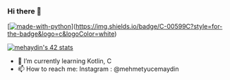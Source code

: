 ### Hi there 👋
[[![made-with-python](https://img.shields.io/badge/Made%20with-C-1f425f.svg)](https://www.python.org/)](https://img.shields.io/badge/C-00599C?style=for-the-badge&logo=c&logoColor=white)

<!--
**yucOx/yucOx** is a ✨ _special_ ✨ repository because its `README.md` (this file) appears on your GitHub profile.

Here are some ideas to get you started:

- 🔭 I’m currently working on ...

- 👯 I’m looking to collaborate on ...
- 🤔 I’m looking for help with ...
- 💬 Ask me about ...

- 😄 Pronouns: ...
- ⚡ Fun fact: ...
-->
[![mehaydin's 42 stats](https://badge42.vercel.app/api/v2/cl9goquqf00540fmp6v4syivq/stats?cursusId=21&coalitionId=234)](https://github.com/JaeSeoKim/badge42)
- 🌱 I’m currently learning Kotlin, C
- 📫 How to reach me: Instagram : @mehmetyucemaydin
